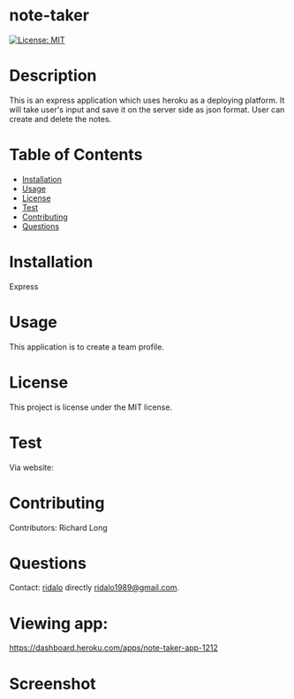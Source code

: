 # note-taker
[![License: MIT](https://img.shields.io/badge/License-MIT-yellow.svg)](https://opensource.org/licenses/MIT)
# Description
This is an express application which uses heroku as a deploying platform. It will take user's input and save it on the server side as json format. User can create and delete the notes.
# Table of Contents 
* [Installation](#installation)
* [Usage](#usage)
* [License](#license)
* [Test](#test)
* [Contributing](#contributing)
* [Questions](#questions)
# Installation
Express
# Usage
This application is to create a team profile.
# License
  This project is license under the MIT license.
# Test
Via website: 
# Contributing
​Contributors: Richard Long
# Questions
Contact: [ridalo](https://github.com/ridalo) directly [ridalo1989@gmail.com](mailto:ridalo1989@gmail.com).
# Viewing app:
https://dashboard.heroku.com/apps/note-taker-app-1212
# Screenshot

